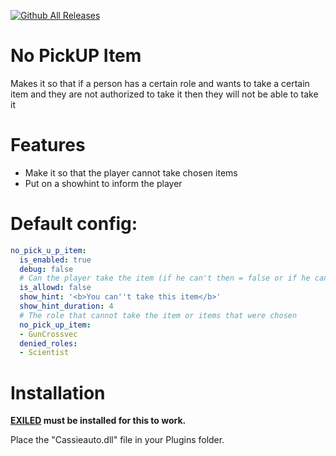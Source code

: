 [![Github All Releases](https://img.shields.io/github/downloads//RomzyyTV/NoPickUpItem/total?color=blueviolet&style=for-the-badge)]()

# No PickUP Item
Makes it so that if a person has a certain role and wants to take a certain item and they are not authorized to take it then they will not be able to take it

# Features
- Make it so that the player cannot take chosen items
- Put on a showhint to inform the player

# Default config:
```yaml
no_pick_u_p_item:
  is_enabled: true
  debug: false
  # Can the player take the item (if he can't then = false or if he can't = true)
  is_allowd: false
  show_hint: '<b>You can''t take this item</b>'
  show_hint_duration: 4
  # The role that cannot take the item or items that were chosen
  no_pick_up_item:
  - GunCrossvec
  denied_roles:
  - Scientist
```
# Installation

**[EXILED](https://github.com/ExMod-Team/EXILED) must be installed for this to work.**

Place the "Cassieauto.dll" file in your Plugins folder.
